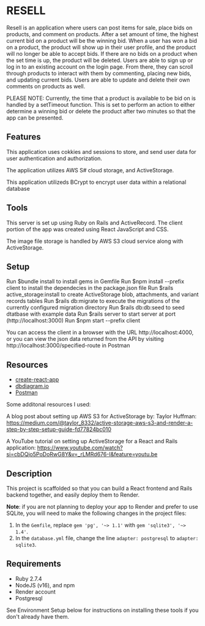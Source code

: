 # RESELL 

  Resell is an application where users can post items for sale, place bids on products, and comment on products. After a set amount of time, the highest current bid on a product will be the winning bid. When a user has won a bid on a product, the product will show up in their user profile, and the product will no longer be able to accept bids. If there are no bids on a product when the set time is up, the product will be deleted. Users are able to sign up or log in to an existing account on the login page. From there, they can scroll through products to interact with them by commenting, placing new bids, and updating current bids. Users are able to update and delete their own comments on products as well.

  PLEASE NOTE: Currently, the time that a product is available to be bid on is handled by a setTimeout function. This is set to perform an action to either determine a winning bid or delete the product after two minutes so that the app can be presented.

## Features 
  This application uses cokkies and sessions to store, and send user data for user authentication and authorization. 

  The application utilizes AWS S# cloud storage, and ActiveStorage.

  This application utilizeds BCrypt to encrypt user data within a relational database

## Tools

  This server is set up using Ruby on Rails and ActiveRecord. The client portion of the app was created using React JavaScript and CSS.

 The image file storage is handled by AWS S3 cloud service along with ActiveStorage.

## Setup

  Run $bundle install to install gems in Gemfile
  Run $npm install --prefix client to install the dependecies in the package.json file
  Run $rails active_storage:install to create ActiveStorage blob, attachments, and variant records tables
  Run $rails db:migrate to execute the migrations of the currently configured migration directory
  Run $rails db:db:seed to seed dtatbase with example data
  Run $rails server to start server at port (http://localhost:3000)
  Run $npm start --prefix client

  You can access the client in a browser with the URL http://localhost:4000, or you can view the json data returned from the API by visiting http://localhost:3000/specified-route in Postman
    
## Resources

- [create-react-app][]
- [dbdiagram.io][]
- [Postman][postman download]

[create-react-app]: https://create-react-app.dev/docs/getting-started
[create repo]: https://docs.github.com/en/get-started/quickstart/create-a-repo
[dbdiagram.io]: https://dbdiagram.io/
[postman download]: https://www.postman.com/downloads/
[network tab]: https://developer.chrome.com/docs/devtools/network/
[ActiveStorage]: https://guides.rubyonrails.org/active_storage_overview.html

Some additonal resources I used:

  A blog post about setting up AWS S3 for ActiveStorage by: Taylor Huffman: https://medium.com/@taylor_8332/active-storage-aws-s3-and-render-a-step-by-step-setup-guide-fd77824bc010

  A YouTube tutorial on setting up ActiveStorage for a React and Rails application: https://www.youtube.com/watch?si=cbDQjo5PoDoRwG8Y&v=_rLMRd676-I&feature=youtu.be


## Description

This project is scaffolded so that you can build a React frontend and Rails
backend together, and easily deploy them to Render.

**Note**: if you are not planning to deploy your app to Render and prefer to use
SQLite, you will need to make the following changes in the project files:

1. In the `Gemfile`, replace `gem 'pg', '~> 1.1'` with `gem 'sqlite3', '~>
   1.4'`.
2. In the `database.yml` file, change the line `adapter: postgresql` to
   `adapter: sqlite3`.

## Requirements

- Ruby 2.7.4
- NodeJS (v16), and npm
- Render account
- Postgresql

See Environment Setup below for instructions on installing these tools if you
don't already have them.

